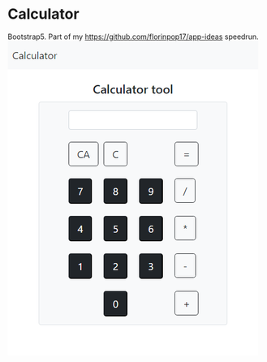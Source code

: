 # Calculator
 Bootstrap5. Part of my https://github.com/florinpop17/app-ideas speedrun.
 ![Screenshot](Screenshot.png)
